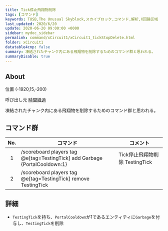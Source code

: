 ```yaml
---
title: Tick停止飛翔物削除
tags: [コマンド]
keywords: TUSB,The Unusual Skyblock,スカイブロック,コマンド,解析,X回路区域
last_updated: 2020/6/20
update: 2020-06-20 09:00:00 +0000
sidebar: mydoc_sidebar
permalink: command/xCircuit1/xCircuit1_tickStopDelete.html
folder: xCircuit1
datatable4cnp: false
summary: 凍結されたチャンク内にある飛翔物を削除するためのコマンド群と思われる。
summaryDisable: true
---
```


## About

<span class="tagYellow">位置</span> (-1920,15,-200)

<span class="tagBlack">呼び出し元</span> [時間経過]({{site.baseurl}}/command/xCircuit1/xCircuit1_timeElapsed.html)

凍結されたチャンク内にある飛翔物を削除するためのコマンド群と思われる。

## コマンド群

|No.|コマンド|コメント|
|:-:|-|-|
|1|/scoreboard players tag @e[tag=TestingTick] add Garbage {PortalCooldown:1}|Tick停止飛翔物削除 TestingTick|
|2|/scoreboard players tag @e[tag=TestingTick] remove TestingTick|

## 詳細

- `TestingTick`を持ち、`PortalCooldown`が1であるエンティティに`Garbage`を付与し、`TestingTick`を削除
